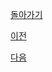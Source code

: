 [돌아가기](../../2023년7월2023Julio.md/##20230729)

[이전](../2023_07_28/README.md)


[다음](../2023_07_30/README.md)
